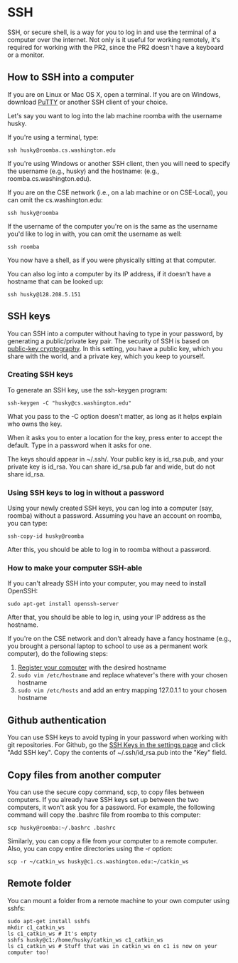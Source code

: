 # SSH

SSH, or secure shell, is a way for you to log in and use the terminal of a computer over the internet. Not only is it useful for working remotely, it's required for working with the PR2, since the PR2 doesn't have a keyboard or a monitor.

## How to SSH into a computer

If you are on Linux or Mac OS X, open a terminal. If you are on Windows, download [PuTTY](http://www.chiark.greenend.org.uk/~sgtatham/putty/download.html) or another SSH client of your choice.

Let's say you want to log into the lab machine roomba with the username husky.

If you're using a terminal, type:
```
ssh husky@roomba.cs.washington.edu
```

If you're using Windows or another SSH client, then you will need to specify the username (e.g., husky) and the hostname: (e.g., roomba.cs.washington.edu).

If you are on the CSE network (i.e., on a lab machine or on CSE-Local), you can omit the cs.washington.edu:
```
ssh husky@roomba
```

If the username of the computer you're on is the same as the username you'd like to log in with, you can omit the username as well:
```
ssh roomba
```

You now have a shell, as if you were physically sitting at that computer.

You can also log into a computer by its IP address, if it doesn't have a hostname that can be looked up:
```
ssh husky@128.208.5.151
```

## SSH keys

You can SSH into a computer without having to type in your password, by generating a public/private key pair. The security of SSH is based on [public-key cryptography](http://en.wikipedia.org/wiki/Public-key_cryptography). In this setting, you have a public key, which you share with the world, and a private key, which you keep to yourself.

### Creating SSH keys
To generate an SSH key, use the ssh-keygen program:
```
ssh-keygen -C "husky@cs.washington.edu"
```
What you pass to the -C option doesn't matter, as long as it helps explain who owns the key.

When it asks you to enter a location for the key, press enter to accept the default. Type in a password when it asks for one.

The keys should appear in ~/.ssh/. Your public key is id_rsa.pub, and your private key is id_rsa. You can share id_rsa.pub far and wide, but do not share id_rsa.

### Using SSH keys to log in without a password

Using your newly created SSH keys, you can log into a computer (say, roomba) without a password. Assuming you have an account on roomba, you can type:
```
ssh-copy-id husky@roomba
```

After this, you should be able to log in to roomba without a password.

### How to make your computer SSH-able

If you can't already SSH into your computer, you may need to install OpenSSH:
```
sudo apt-get install openssh-server
```

After that, you should be able to log in, using your IP address as the hostname.

If you're on the CSE network and don't already have a fancy hostname (e.g., you brought a personal laptop to school to use as a permanent work computer), do the following steps:

1. [Register your computer](https://norfolk.cs.washington.edu/htbin-post/lab/RegisterMAC.cgi) with the desired hostname
2. `sudo vim /etc/hostname` and replace whatever's there with your chosen hostname
3. `sudo vim /etc/hosts` and add an entry mapping 127.0.1.1 to your chosen hostname

## Github authentication
You can use SSH keys to avoid typing in your password when working with git repositories. For Github, go the [SSH Keys in the settings page](https://github.com/settings/ssh) and click "Add SSH key". Copy the contents of ~/.ssh/id_rsa.pub into the "Key" field.

## Copy files from another computer
You can use the secure copy command, scp, to copy files between computers. If you already have SSH keys set up between the two computers, it won't ask you for a password. For example, the following command will copy the .bashrc file from roomba to this computer:
```
scp husky@roomba:~/.bashrc .bashrc
```

Similarly, you can copy a file from your computer to a remote computer. Also, you can copy entire directories using the -r option:
```
scp -r ~/catkin_ws husky@c1.cs.washington.edu:~/catkin_ws
```

## Remote folder
You can mount a folder from a remote machine to your own computer using sshfs:
```
sudo apt-get install sshfs
mkdir c1_catkin_ws
ls c1_catkin_ws # It's empty
sshfs husky@c1:/home/husky/catkin_ws c1_catkin_ws
ls c1_catkin_ws # Stuff that was in catkin_ws on c1 is now on your computer too!
```

